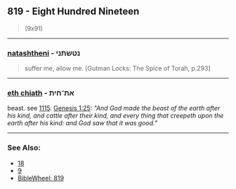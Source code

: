 ## 819 - Eight Hundred Nineteen
> (9x91)

---

### [natashtheni](/keys/NThShThNI) - נטשתני
> suffer me, allow me. [Gutman Locks: The Spice of Torah, p.293]

---

### [eth chiath](/keys/ATh-ChITh) - את־חית
beast. see [1115](1115). [Genesis 1:25](https://biblehub.com/genesis/1-25.htm): *"And God made the beast of the earth after his kind, and cattle after their kind, and every thing that creepeth upon the earth after his kind: and God saw that it was good."*

---

### See Also:

- [18](18)
- [9](9)
- [BibleWheel: 819](https://www.biblewheel.com//GR/GR_Database.php?Gem_Number=819)
